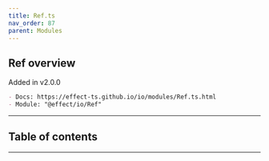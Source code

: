 ```yaml
---
title: Ref.ts
nav_order: 87
parent: Modules
---
```


## Ref overview

Added in v2.0.0

```md
- Docs: https://effect-ts.github.io/io/modules/Ref.ts.html
- Module: "@effect/io/Ref"
```

---

<h2 class="text-delta">Table of contents</h2>

---
